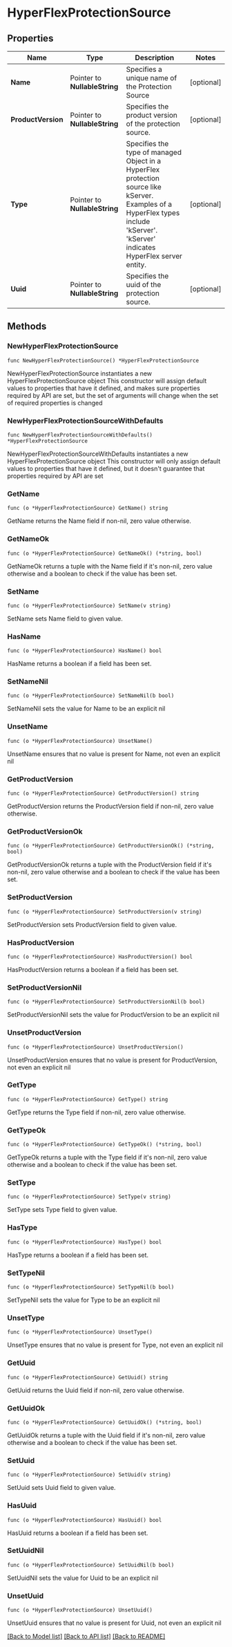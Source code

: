 # HyperFlexProtectionSource

## Properties

Name | Type | Description | Notes
------------ | ------------- | ------------- | -------------
**Name** | Pointer to **NullableString** | Specifies a unique name of the Protection Source | [optional] 
**ProductVersion** | Pointer to **NullableString** | Specifies the product version of the protection source. | [optional] 
**Type** | Pointer to **NullableString** | Specifies the type of managed Object in a HyperFlex protection source like kServer. Examples of a HyperFlex types include &#39;kServer&#39;. &#39;kServer&#39; indicates HyperFlex server entity. | [optional] 
**Uuid** | Pointer to **NullableString** | Specifies the uuid of the protection source. | [optional] 

## Methods

### NewHyperFlexProtectionSource

`func NewHyperFlexProtectionSource() *HyperFlexProtectionSource`

NewHyperFlexProtectionSource instantiates a new HyperFlexProtectionSource object
This constructor will assign default values to properties that have it defined,
and makes sure properties required by API are set, but the set of arguments
will change when the set of required properties is changed

### NewHyperFlexProtectionSourceWithDefaults

`func NewHyperFlexProtectionSourceWithDefaults() *HyperFlexProtectionSource`

NewHyperFlexProtectionSourceWithDefaults instantiates a new HyperFlexProtectionSource object
This constructor will only assign default values to properties that have it defined,
but it doesn't guarantee that properties required by API are set

### GetName

`func (o *HyperFlexProtectionSource) GetName() string`

GetName returns the Name field if non-nil, zero value otherwise.

### GetNameOk

`func (o *HyperFlexProtectionSource) GetNameOk() (*string, bool)`

GetNameOk returns a tuple with the Name field if it's non-nil, zero value otherwise
and a boolean to check if the value has been set.

### SetName

`func (o *HyperFlexProtectionSource) SetName(v string)`

SetName sets Name field to given value.

### HasName

`func (o *HyperFlexProtectionSource) HasName() bool`

HasName returns a boolean if a field has been set.

### SetNameNil

`func (o *HyperFlexProtectionSource) SetNameNil(b bool)`

 SetNameNil sets the value for Name to be an explicit nil

### UnsetName
`func (o *HyperFlexProtectionSource) UnsetName()`

UnsetName ensures that no value is present for Name, not even an explicit nil
### GetProductVersion

`func (o *HyperFlexProtectionSource) GetProductVersion() string`

GetProductVersion returns the ProductVersion field if non-nil, zero value otherwise.

### GetProductVersionOk

`func (o *HyperFlexProtectionSource) GetProductVersionOk() (*string, bool)`

GetProductVersionOk returns a tuple with the ProductVersion field if it's non-nil, zero value otherwise
and a boolean to check if the value has been set.

### SetProductVersion

`func (o *HyperFlexProtectionSource) SetProductVersion(v string)`

SetProductVersion sets ProductVersion field to given value.

### HasProductVersion

`func (o *HyperFlexProtectionSource) HasProductVersion() bool`

HasProductVersion returns a boolean if a field has been set.

### SetProductVersionNil

`func (o *HyperFlexProtectionSource) SetProductVersionNil(b bool)`

 SetProductVersionNil sets the value for ProductVersion to be an explicit nil

### UnsetProductVersion
`func (o *HyperFlexProtectionSource) UnsetProductVersion()`

UnsetProductVersion ensures that no value is present for ProductVersion, not even an explicit nil
### GetType

`func (o *HyperFlexProtectionSource) GetType() string`

GetType returns the Type field if non-nil, zero value otherwise.

### GetTypeOk

`func (o *HyperFlexProtectionSource) GetTypeOk() (*string, bool)`

GetTypeOk returns a tuple with the Type field if it's non-nil, zero value otherwise
and a boolean to check if the value has been set.

### SetType

`func (o *HyperFlexProtectionSource) SetType(v string)`

SetType sets Type field to given value.

### HasType

`func (o *HyperFlexProtectionSource) HasType() bool`

HasType returns a boolean if a field has been set.

### SetTypeNil

`func (o *HyperFlexProtectionSource) SetTypeNil(b bool)`

 SetTypeNil sets the value for Type to be an explicit nil

### UnsetType
`func (o *HyperFlexProtectionSource) UnsetType()`

UnsetType ensures that no value is present for Type, not even an explicit nil
### GetUuid

`func (o *HyperFlexProtectionSource) GetUuid() string`

GetUuid returns the Uuid field if non-nil, zero value otherwise.

### GetUuidOk

`func (o *HyperFlexProtectionSource) GetUuidOk() (*string, bool)`

GetUuidOk returns a tuple with the Uuid field if it's non-nil, zero value otherwise
and a boolean to check if the value has been set.

### SetUuid

`func (o *HyperFlexProtectionSource) SetUuid(v string)`

SetUuid sets Uuid field to given value.

### HasUuid

`func (o *HyperFlexProtectionSource) HasUuid() bool`

HasUuid returns a boolean if a field has been set.

### SetUuidNil

`func (o *HyperFlexProtectionSource) SetUuidNil(b bool)`

 SetUuidNil sets the value for Uuid to be an explicit nil

### UnsetUuid
`func (o *HyperFlexProtectionSource) UnsetUuid()`

UnsetUuid ensures that no value is present for Uuid, not even an explicit nil

[[Back to Model list]](../README.md#documentation-for-models) [[Back to API list]](../README.md#documentation-for-api-endpoints) [[Back to README]](../README.md)


